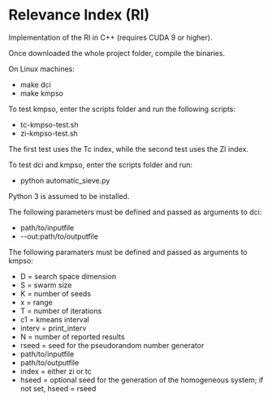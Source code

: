 # Relevance Index (RI)

Implementation of the RI in C++ (requires CUDA 9 or higher).

Once downloaded the whole project folder, compile the binaries.

On Linux machines:

* make dci
* make kmpso

To test kmpso, enter the scripts folder and run the following scripts:

* tc-kmpso-test.sh
* zi-kmpso-test.sh

The first test uses the Tc index, while the second test uses the ZI index.

To test dci and kmpso, enter the scripts folder and run:

* python automatic_sieve.py

Python 3 is assumed to be installed.

The following parameters must be defined and passed as arguments to dci:
* path/to/inputfile
* --out:path/to/outputfile

The following paramaters must be defined and passed as arguments to kmpso:
* D = search space dimension
* S = swarm size  
* K = number of seeds  
* x = range  
* T = number of iterations
* c1 = kmeans interval
* interv = print_interv  
* N = number of reported results
* rseed = seed for the pseudorandom number generator
* path/to/inputfile
* path/to/outputfile
* index = either zi or tc
* hseed = optional seed for the generation of the homogeneous system; if not set, hseed = rseed
